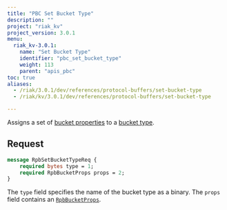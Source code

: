 ```yaml
---
title: "PBC Set Bucket Type"
description: ""
project: "riak_kv"
project_version: 3.0.1
menu:
  riak_kv-3.0.1:
    name: "Set Bucket Type"
    identifier: "pbc_set_bucket_type"
    weight: 113
    parent: "apis_pbc"
toc: true
aliases:
  - /riak/3.0.1/dev/references/protocol-buffers/set-bucket-type
  - /riak/kv/3.0.1/dev/references/protocol-buffers/set-bucket-type

---
```


Assigns a set of [bucket properties]({{<baseurl>}}riak/kv/3.0.1/developing/api/protocol-buffers/set-bucket-props) to a
[bucket type]({{<baseurl>}}riak/kv/3.0.1/developing/usage/bucket-types).

## Request

```protobuf
message RpbSetBucketTypeReq {
    required bytes type = 1;
    required RpbBucketProps props = 2;
}
```

The `type` field specifies the name of the bucket type as a binary. The
`props` field contains an [`RpbBucketProps`]({{<baseurl>}}riak/kv/3.0.1/developing/api/protocol-buffers/get-bucket-props).



